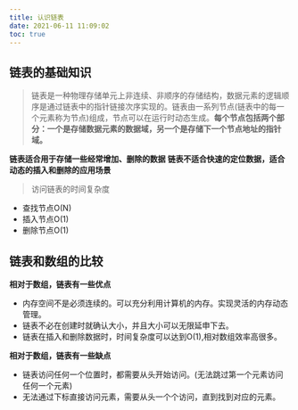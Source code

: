 ```yaml
---
title: 认识链表
date: 2021-06-11 11:09:02
toc: true
---
```


## 链表的基础知识
>链表是一种物理存储单元上非连续、非顺序的存储结构，数据元素的逻辑顺序是通过链表中的指针链接次序实现的。链表由一系列节点(链表中的每一个元素称为节点)组成，节点可以在运行时动态生成。**每个节点包括两个部分：一个是存储数据元素的数据域，另一个是存储下一个节点地址的指针域。**

**链表适合用于存储一些经常增加、删除的数据**
**链表不适合快速的定位数据，适合动态的插入和删除的应用场景**

>访问链表的时间复杂度
- 查找节点O(N)
- 插入节点O(1)
- 删除节点O(1)

## 链表和数组的比较

**相对于数组，链表有一些优点**
- 内存空间不是必须连续的。可以充分利用计算机的内存。实现灵活的内存动态管理。
- 链表不必在创建时就确认大小，并且大小可以无限延申下去。
- 链表在插入和删除数据时，时间复杂度可以达到O(1),相对数组效率高很多。

**相对于数组，链表有一些缺点**
- 链表访问任何一个位置时，都需要从头开始访问。(无法跳过第一个元素访问任何一个元素)
- 无法通过下标直接访问元素，需要从头一个个访问，直到找到对应的元素。